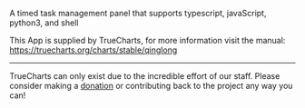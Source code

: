 A timed task management panel that supports typescript, javaScript, python3, and shell

This App is supplied by TrueCharts, for more information visit the manual: https://truecharts.org/charts/stable/qinglong

---

TrueCharts can only exist due to the incredible effort of our staff.
Please consider making a [donation](https://truecharts.org/docs/about/sponsor) or contributing back to the project any way you can!
